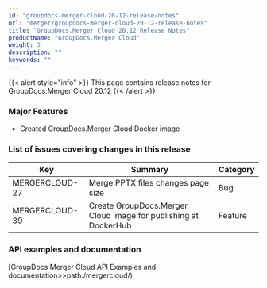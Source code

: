 ```yaml
---
id: "groupdocs-merger-cloud-20-12-release-notes"
url: "merger/groupdocs-merger-cloud-20-12-release-notes"
title: "GroupDocs.Merger Cloud 20.12 Release Notes"
productName: "GroupDocs.Merger Cloud"
weight: 3
description: ""
keywords: ""
---
```


{{< alert style="info" >}}
This page contains release notes for GroupDocs.Merger Cloud 20.12
{{< /alert >}}

### Major Features ###

* Created GroupDocs.Merger Cloud Docker image

### List of issues covering changes in this release ###

|Key|Summary|Category
|---|---|---
|MERGERCLOUD-27|Merge PPTX files changes page size|Bug
|MERGERCLOUD-39|Create GroupDocs.Merger Cloud image for publishing at DockerHub|Feature

### API examples and documentation ###

[GroupDocs Merger Cloud API Examples and documentation>>path:/mergercloud/)
